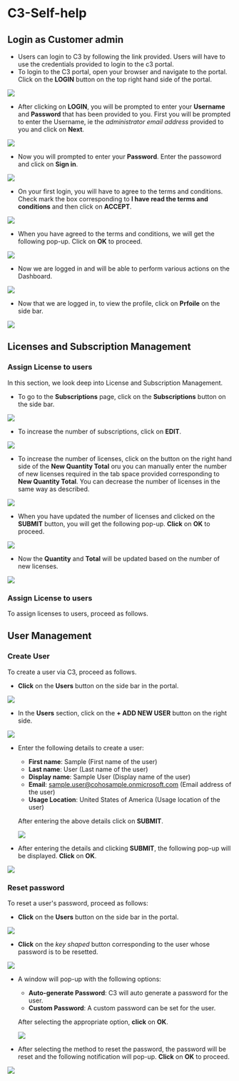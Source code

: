 # C3-Self-help


## Login as Customer admin  

* Users can login to C3 by following the link provided. Users will have to use the credentials provided to login to the c3 portal. 
* To login to the C3 portal, open your browser and navigate to the portal. Click on the **LOGIN** button on the top right hand side of the portal.  

<img src="/Images/C3-image-1.jpg">  

* After clicking on **LOGIN**, you will be prompted to enter your **Username** and **Password** that has been provided to you. First you will be prompted to enter the Username, ie the *administrator email address* provided to you and click on **Next**.

<img src="/Images/C3-image-2.jpg">  

* Now you will prompted to enter your **Password**. Enter the passoword and click on **Sign in**.

<img src="/Images/C3-image-3.jpg">  

* On your first login, you will have to agree to the terms and conditions. Check mark the box corresponding to **I have read the terms and conditions** and then click on **ACCEPT**.

<img src="/Images/C3-image-4.jpg">  

* When you have agreed to the terms and conditions, we will get the following pop-up. Click on **OK** to proceed.

<img src="/Images/C3-image-5.jpg">

* Now we are logged in and will be able to perform various actions on the Dashboard.

<img src="/Images/C3-image-6.jpg">

* Now that we are logged in, to view the profile, click on **Prfoile** on the side bar.  

<img src="/Images/C3-image-7.jpg">  

## Licenses and Subscription Management

### Assign License to users

In this section, we look deep into License and Subscription Management.

* To go to the **Subscriptions** page, click on the **Subscriptions** button on the side bar.

<img src="/Images/C3-image-8.jpg">  

* To increase the number of subscriptions, click on **EDIT**.  

<img src="/Images/C3-image-9.jpg">  

* To increase the number of licenses, click on the button on the right hand side of the **New Quantity Total** oru you can manually enter the number of new licenses required in the tab space provided corresponding to **New Quantity Total**. You can decrease the number of licenses in the same way as described.   

<img src="/Images/C3-image-10.jpg">  

* When you have updated the number of licenses and clicked on the **SUBMIT** button, you will get the following pop-up. **Click** on **OK** to proceed.

<img src="/Images/C3-image-11.jpg">  

*  Now the **Quantity** and **Total** will be updated based on the number of new licenses.  

<img src="/Images/C3-image-12.jpg">   

### Assign License to users

To assign licenses to users, proceed as follows.  


## User Management

### Create User  

To create a user via C3, proceed as follows.  

* **Click** on the **Users** button on the side bar in the portal.   

<img src="/Images/C3-image-13.jpg">  

* In the **Users** section, click on the **+ ADD NEW USER** button on the right side.  

<img src="/Images/C3-image-14.jpg">  

*  Enter the following details to create a user:  
    * **First name**: Sample (First name of the user)    
    * **Last name**: User (Last name of the user)    
    * **Display name**: Sample User (Display name of the user)  
    * **Email**: sample.user@cohosample.onmicrosoft.com (Email address of the user)    
    * **Usage Location**: United States of America (Usage location of the user)    
    
    After entering the above details click on **SUBMIT**.  
    
    <img src="/Images/C3-image-15.jpg">  
 
 * After entering the details and clicking **SUBMIT**, the following pop-up will be displayed. **Click** on **OK**.  
 
 <img src="/Images/C3-image-16.jpg">  
 
 ### Reset password  
 
 To reset a user's password, proceed as follows:  
 
 * **Click** on the **Users** button on the side bar in the portal.   

<img src="/Images/C3-image-13.jpg">  

* **Click** on the *key shaped* button corresponding to the user whose password is to be resetted.    

<img src="/Images/C3-image-17.jpg">  

* A window will pop-up with the following options:  
    * **Auto-generate Password**: C3 will auto generate a password for the user.  
    * **Custom Password**: A custom password can be set for the user.  
    
    After selecting the appropriate option, **click** on **OK**.  
    
    <img src="/Images/C3-image-18.jpg">  
    
 *  After selecting the method to reset the password, the password will be reset and the following notification will pop-up. **Click** on **OK** to proceed.  
 
 
 <img src="/Images/C3-image-19.jpg">








